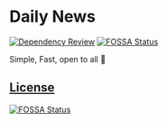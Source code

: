 # Daily News

[![Dependency Review](https://github.com/floresty/dailynews/actions/workflows/dependency-reviewer.yml/badge.svg)](https://github.com/floresty/dailynews/actions/workflows/dependency-reviewer.yml)
[![FOSSA Status](https://app.fossa.com/api/projects/git%2Bgithub.com%2Ffloresty%2Fdailynews.svg?type=shield)](https://app.fossa.com/projects/git%2Bgithub.com%2Ffloresty%2Fdailynews?ref=badge_shield)


Simple, Fast, open to all **🐶**


## <a href="https://app.fossa.com">License</a>
[![FOSSA Status](https://app.fossa.com/api/projects/git%2Bgithub.com%2Ffloresty%2Fdailynews.svg?type=large)](https://app.fossa.com/projects/git%2Bgithub.com%2Ffloresty%2Fdailynews?ref=badge_large)
